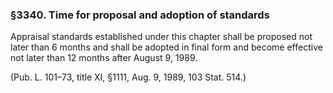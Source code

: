 ### §3340. Time for proposal and adoption of standards ###

Appraisal standards established under this chapter shall be proposed not later than 6 months and shall be adopted in final form and become effective not later than 12 months after August 9, 1989.

(Pub. L. 101–73, title XI, §1111, Aug. 9, 1989, 103 Stat. 514.)
